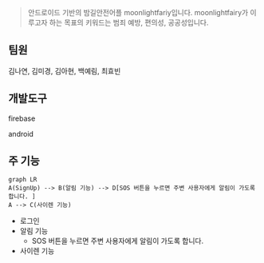 
> 안드로이드 기반의 밤길안전어플 moonlightfariy입니다.
> moonlightfairy가 이루고자 하는 목표의 키워드는 범죄 예방, 편의성, 공공성입니다.

## 팀원
김나연, 김미경, 김아현, 백예림, 최효빈



## 개발도구

firebase

android

## 주 기능
```mermaid
graph LR
A(SignUp) --> B(알림 기능) --> D[SOS 버튼을 누르면 주변 사용자에게 알림이 가도록 합니다. ]
A --> C(사이렌 기능)
``` 
-   로그인
-   알림 기능
    -   SOS 버튼을 누르면 주변 사용자에게 알림이 가도록 합니다.
-   사이렌 기능